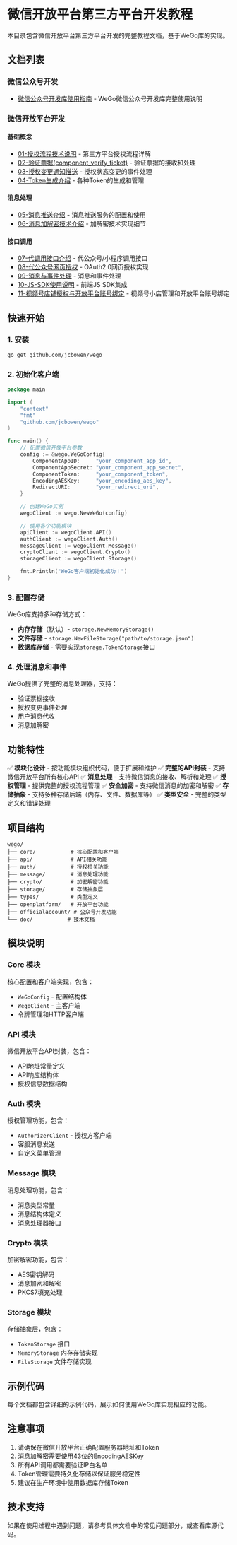 # 微信开放平台第三方平台开发教程

本目录包含微信开放平台第三方平台开发的完整教程文档，基于WeGo库的实现。

## 文档列表

### 微信公众号开发
- [微信公众号开发库使用指南](./officialaccount/README.md) - WeGo微信公众号开发库完整使用说明

### 微信开放平台开发
#### 基础概念
- [01-授权流程技术说明](./01-授权流程技术说明.md) - 第三方平台授权流程详解
- [02-验证票据(component_verify_ticket)](./02-验证票据.md) - 验证票据的接收和处理
- [03-授权变更通知推送](./03-授权变更通知推送.md) - 授权状态变更的事件处理
- [04-Token生成介绍](./04-Token生成介绍.md) - 各种Token的生成和管理

#### 消息处理
- [05-消息推送介绍](./05-消息推送介绍.md) - 消息推送服务的配置和使用
- [06-消息加解密技术介绍](./06-消息加解密技术介绍.md) - 加解密技术实现细节

#### 接口调用
- [07-代调用接口介绍](./07-代调用接口介绍.md) - 代公众号/小程序调用接口
- [08-代公众号网页授权](./08-代公众号网页授权.md) - OAuth2.0网页授权实现
- [09-消息与事件处理](./09-消息与事件处理.md) - 消息和事件处理
- [10-JS-SDK使用说明](./10-JS-SDK使用说明.md) - 前端JS SDK集成
- [11-视频号店铺授权与开放平台账号绑定](./11-视频号店铺授权与开放平台账号绑定.md) - 视频号小店管理和开放平台账号绑定

## 快速开始

### 1. 安装

```bash
go get github.com/jcbowen/wego
```

### 2. 初始化客户端

```go
package main

import (
    "context"
    "fmt"
    "github.com/jcbowen/wego"
)

func main() {
    // 配置微信开放平台参数
    config := &wego.WeGoConfig{
        ComponentAppID:     "your_component_app_id",
        ComponentAppSecret: "your_component_app_secret",
        ComponentToken:     "your_component_token",
        EncodingAESKey:     "your_encoding_aes_key",
        RedirectURI:        "your_redirect_uri",
    }

    // 创建WeGo实例
    wegoClient := wego.NewWeGo(config)

    // 使用各个功能模块
    apiClient := wegoClient.API()
    authClient := wegoClient.Auth()
    messageClient := wegoClient.Message()
    cryptoClient := wegoClient.Crypto()
    storageClient := wegoClient.Storage()

    fmt.Println("WeGo客户端初始化成功！")
}
```

### 3. 配置存储

WeGo库支持多种存储方式：
- **内存存储**（默认）- `storage.NewMemoryStorage()`
- **文件存储** - `storage.NewFileStorage("path/to/storage.json")`
- **数据库存储** - 需要实现`storage.TokenStorage`接口

### 4. 处理消息和事件

WeGo提供了完整的消息处理器，支持：
- 验证票据接收
- 授权变更事件处理  
- 用户消息代收
- 消息加解密

## 功能特性

✅ **模块化设计** - 按功能模块组织代码，便于扩展和维护
✅ **完整的API封装** - 支持微信开放平台所有核心API
✅ **消息处理** - 支持微信消息的接收、解析和处理
✅ **授权管理** - 提供完整的授权流程管理
✅ **安全加密** - 支持微信消息的加密和解密
✅ **存储抽象** - 支持多种存储后端（内存、文件、数据库等）
✅ **类型安全** - 完整的类型定义和错误处理

## 项目结构

```
wego/
├── core/           # 核心配置和客户端
├── api/            # API相关功能
├── auth/           # 授权相关功能
├── message/        # 消息处理功能
├── crypto/         # 加密解密功能
├── storage/        # 存储抽象层
├── types/          # 类型定义
├── openplatform/   # 开放平台功能
├── officialaccount/ # 公众号开发功能
└── doc/           # 技术文档
```

## 模块说明

### Core 模块
核心配置和客户端实现，包含：
- `WeGoConfig` - 配置结构体
- `WegoClient` - 主客户端
- 令牌管理和HTTP客户端

### API 模块
微信开放平台API封装，包含：
- API地址常量定义
- API响应结构体
- 授权信息数据结构

### Auth 模块
授权管理功能，包含：
- `AuthorizerClient` - 授权方客户端
- 客服消息发送
- 自定义菜单管理

### Message 模块
消息处理功能，包含：
- 消息类型常量
- 消息结构体定义
- 消息处理器接口

### Crypto 模块
加密解密功能，包含：
- AES密钥解码
- 消息加密和解密
- PKCS7填充处理

### Storage 模块
存储抽象层，包含：
- `TokenStorage` 接口
- `MemoryStorage` 内存存储实现
- `FileStorage` 文件存储实现

## 示例代码

每个文档都包含详细的示例代码，展示如何使用WeGo库实现相应的功能。

## 注意事项

1. 请确保在微信开放平台正确配置服务器地址和Token
2. 消息加解密需要使用43位的EncodingAESKey
3. 所有API调用都需要验证IP白名单
4. Token管理需要持久化存储以保证服务稳定性
5. 建议在生产环境中使用数据库存储Token

## 技术支持

如果在使用过程中遇到问题，请参考具体文档中的常见问题部分，或查看库源代码。
